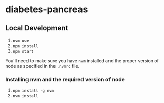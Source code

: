 # diabetes-pancreas

## Local Development

1. `nvm use`
2. `npm install`
3. `npm start`

You'll need to make sure you have `nvm` installed and the proper version of node as specified in the `.nvmrc` file.

### Installing nvm and the required version of node

1. `npm install -g nvm`
2. `nvm install`

